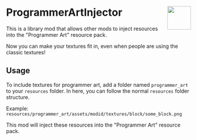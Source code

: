 # <img src="https://imgur.com/Hu7FfAg.png" align="right" width=64 />ProgrammerArtInjector
This is a library mod that allows other mods to inject resources into the "Programmer Art" resource pack.

Now you can make your textures fit in, even when people are using the classic textures!

## Usage
To include textures for programmer art, add a folder named `programmer_art` to your `resources` folder. In here, you can follow the normal `resources` folder structure.

Example:  
`resources/programmer_art/assets/modid/textures/block/some_block.png`

This mod will inject these resources into the "Programmer Art" resource pack.
